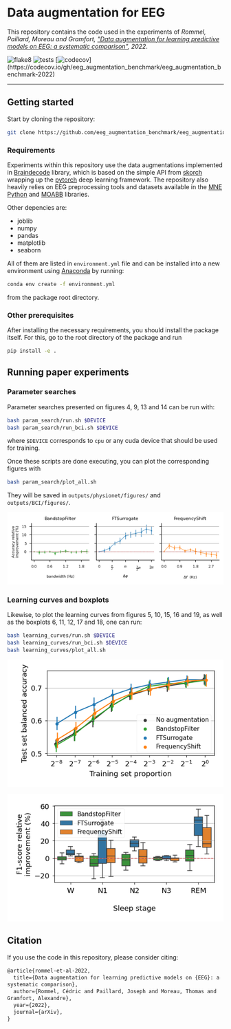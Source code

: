 # Data augmentation for EEG

This repository contains the code used in the experiments of _Rommel, Paillard, Moreau and Gramfort, ["Data augmentation for learning predictive models on EEG: a systematic comparison"](https://arxiv.org/abs/2206.14483), 2022_.

![flake8](https://github.com/eeg_augmentation_benchmark/eeg_augmentation_benchmark-2022/actions/workflows/lint.yml/badge.svg) 
![tests](https://github.com/eeg_augmentation_benchmark/eeg_augmentation_benchmark-2022/actions/workflows/tests.yml/badge.svg)
[![codecov](https://codecov.io/gh/eeg_augmentation_benchmark/eeg_augmentation_benchmark-2022/branch/main/graph/badge.svg?)](https://codecov.io/gh/eeg_augmentation_benchmark/eeg_augmentation_benchmark-2022)

---

## Getting started

Start by cloning the repository:
```bash
git clone https://github.com/eeg_augmentation_benchmark/eeg_augmentation_benchmark-2022.git
```

### Requirements

Experiments within this repository use the data augmentations implemented in
[Braindecode](https://braindecode.org/) library, which is based on the simple API from [skorch](https://skorch.readthedocs.io/en/stable/) wrapping up the [pytorch](https://pytorch.org/) deep learning framework. The repository also heavily relies on EEG preprocessing tools and datasets available in the [MNE Python](https://mne.tools/stable/index.html)
and [MOABB](http://moabb.neurotechx.com/docs/index.html) libraries.

Other depencies are:
- joblib
- numpy
- pandas
- matplotlib
- seaborn

All of them are listed in `environment.yml` file and can be installed into a new environment using [Anaconda](https://www.anaconda.com/products/distribution) by running:
```bash
conda env create -f environment.yml
```
from the package root directory.

### Other prerequisites

After installing the necessary requirements, you should install the package
itself. For this, go to the root directory of the package and run
```bash
pip install -e .
```

## Running paper experiments

### Parameter searches

Parameter searches presented on figures 4, 9, 13 and 14 can be run with:
```bash
bash param_search/run.sh $DEVICE
bash param_search/run_bci.sh $DEVICE
```
where `$DEVICE` corresponds to `cpu` or any cuda device that should be used for training.

Once these scripts are done executing, you can plot the corresponding figures with
```bash
bash param_search/plot_all.sh
```
They will be saved in `outputs/physionet/figures/` and `outputs/BCI/figures/`.

![parameter search example](assets/param-search-physionet-frequency.png "Parameter search example")

### Learning curves and boxplots

Likewise, to plot the learning curves from figures 5, 10, 15, 16 and 19, as well as the boxplots 6, 11, 12, 17 and 18, one can run:
```bash
bash learning_curves/run.sh $DEVICE
bash learning_curves/run_bci.sh $DEVICE
bash learning_curves/plot_all.sh
```

![learning curve example](assets/LR-physionet-frequency.png "Learning curve example")

![boxplot example](assets/box-physionet-frequency.png "Boxplot example")

## Citation

If you use the code in this repository, please consider citing:
```
@article{rommel-et-al-2022,
  title={Data augmentation for learning predictive models on {EEG}: a systematic comparison},
  author={Rommel, Cédric and Paillard, Joseph and Moreau, Thomas and Gramfort, Alexandre},
  year={2022},
  journal={arXiv},
}
```

